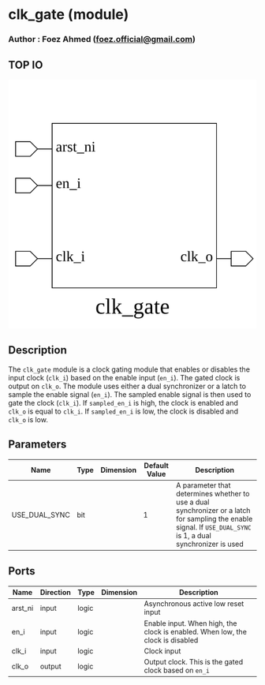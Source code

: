 # clk_gate (module)

### Author : Foez Ahmed (foez.official@gmail.com)

## TOP IO
<img src="./clk_gate_top.svg">

## Description

The `clk_gate` module is a clock gating module that enables or disables the input clock (`clk_i`)
based on the enable input (`en_i`). The gated clock is output on `clk_o`.
The module uses either a dual synchronizer or a latch to sample the enable signal (`en_i`). The
sampled enable signal is then used to gate the clock (`clk_i`). If `sampled_en_i` is high, the clock
is enabled and `clk_o` is equal to `clk_i`. If `sampled_en_i` is low, the clock is disabled and
`clk_o` is low.

## Parameters
|Name|Type|Dimension|Default Value|Description|
|-|-|-|-|-|
|USE_DUAL_SYNC|bit||1| A parameter that determines whether to use a dual synchronizer or a latch for sampling the enable signal. If `USE_DUAL_SYNC` is 1, a dual synchronizer is used|

## Ports
|Name|Direction|Type|Dimension|Description|
|-|-|-|-|-|
|arst_ni|input|logic|| Asynchronous active low reset input|
|en_i|input|logic|| Enable input. When high, the clock is enabled. When low, the clock is disabled|
|clk_i|input|logic|| Clock input|
|clk_o|output|logic|| Output clock. This is the gated clock based on `en_i`|

